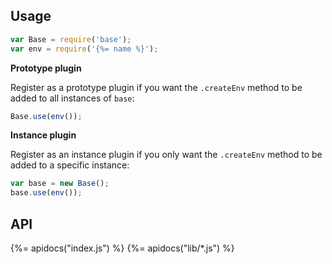 ## Usage

```js
var Base = require('base');
var env = require('{%= name %}');
```

**Prototype plugin**

Register as a prototype plugin if you want the `.createEnv` method to be added to all instances of `base`:

```js
Base.use(env());
```

**Instance plugin**

Register as an instance plugin if you only want the `.createEnv` method to be added to a specific instance:

```js
var base = new Base();
base.use(env());
```

## API
{%= apidocs("index.js") %}
{%= apidocs("lib/*.js") %}
